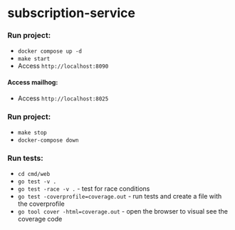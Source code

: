 # subscription-service

### Run project:
- `docker compose up -d`
- `make start`
- Access `http://localhost:8090`

#### Access mailhog:
- Access `http://localhost:8025`

### Run project:
- `make stop`
- `docker-compose down`

### Run tests:
- `cd cmd/web`
- `go test -v .`
- `go test -race -v .` - test for race conditions
- `go test -coverprofile=coverage.out` - run tests and create a file with the coverprofile
- `go tool cover -html=coverage.out` - open the browser to visual see the coverage code

